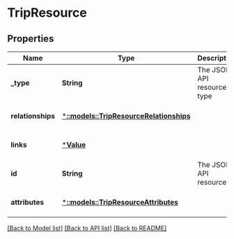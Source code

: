 # TripResource

## Properties
Name | Type | Description | Notes
------------ | ------------- | ------------- | -------------
**_type** | **String** | The JSON-API resource type | [optional] [default to null]
**relationships** | [***::models::TripResourceRelationships**](TripResource_relationships.md) |  | [optional] [default to null]
**links** | [***Value**](Value.md) |  | [optional] [default to null]
**id** | **String** | The JSON-API resource ID | [optional] [default to null]
**attributes** | [***::models::TripResourceAttributes**](TripResource_attributes.md) |  | [optional] [default to null]

[[Back to Model list]](../README.md#documentation-for-models) [[Back to API list]](../README.md#documentation-for-api-endpoints) [[Back to README]](../README.md)


